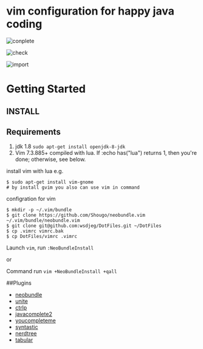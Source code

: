 # vim configuration for happy java coding

![conplete](https://github.com/wsdjeg/DotFiles/blob/master/pic/complete.png)

![check](https://github.com/wsdjeg/DotFiles/blob/master/pic/check.png)

![import](https://github.com/wsdjeg/DotFiles/blob/master/pic/import.png)

# Getting Started

## INSTALL

## Requirements

1. jdk 1.8  `sudo apt-get install openjdk-8-jdk`
2. Vim 7.3.885+ compiled with lua. If :echo has("lua") returns 1, then you're done; otherwise, see below.

install vim with lua e.g.
```shell
$ sudo apt-get install vim-gnome
# by install gvim you also can use vim in command
```

configration for vim

```shell
$ mkdir -p ~/.vim/bundle
$ git clone https://github.com/Shougo/neobundle.vim ~/.vim/bundle/neobundle.vim
$ git clone git@github.com:wsdjeg/DotFiles.git ~/DotFiles
$ cp .vimrc vimrc.bak
$ cp DotFiles/vimrc .vimrc
```
Launch `vim`, run `:NeoBundleInstall`

or

Command run `vim +NeoBundleInstall +qall`

##Plugins

* [neobundle](https://github.com/Shougo/neobundle.vim)
* [unite](https://github.com/Shougo/unite.vim)
* [ctrlp](https://github.com/ctrlpvim/ctrlp.vim)
* [javacomplete2](https://github.com/artur-shaik/vim-javacomplete2)
* [youcompleteme](https://github.com/Valloric/YouCompleteMe)
* [syntastic](https://github.com/scrooloose/syntastic)
* [nerdtree](https://github.com/scrooloose/nerdtree)
* [tabular](https://github.com/godlygeek/tabular)

